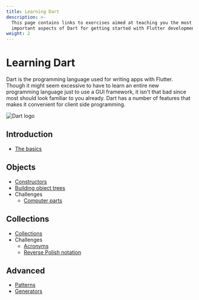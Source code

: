 ```yaml
---
title: Learning Dart
description: >-
  This page contains links to exercises aimed at teaching you the most
  important aspects of Dart for getting started with Flutter development.
weight: 2
---
```


# Learning Dart

Dart is the programming language used for writing apps with Flutter.
Though it might seem excessive to have to learn an entire new programming
language just to use a GUI framework, it isn't that bad since most should look
familiar to you already.
Dart has a number of features that makes it convenient for client side
programming.

![Dart logo](images/lockup_dart_horizontal.svg)

## Introduction

- [The basics](basics)

## Objects

- [Constructors](constructors)
- [Building object trees](object-trees)
- Challenges
  - [Computer parts](parts)

## Collections

- [Collections](collections)
- Challenges
  - [Acronyms](acronym)
  - [Reverse Polish notation](rpn)

## Advanced

- [Patterns](patterns)
- [Generators](generators)
